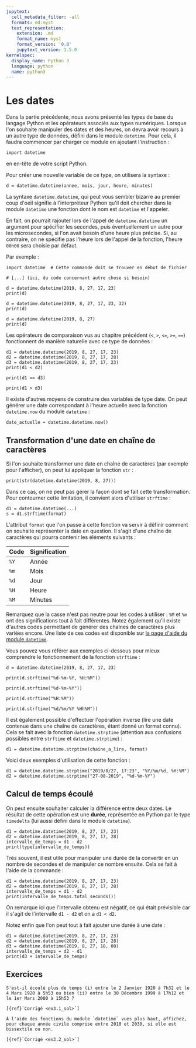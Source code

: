 ```yaml
---
jupytext:
  cell_metadata_filter: -all
  formats: md:myst
  text_representation:
    extension: .md
    format_name: myst
    format_version: '0.8'
    jupytext_version: 1.5.0
kernelspec:
  display_name: Python 3
  language: python
  name: python3
---
```


# Les dates

Dans la partie précédente, nous avons présenté les types de base du langage Python et les opérateurs associés aux types numériques.
Lorsque l'on souhaite manipuler des dates et des heures, on devra avoir recours à un autre type de données, défini dans le module `datetime`.
Pour cela, il faudra commencer par charger ce module en ajoutant l'instruction :

```{code-cell}
import datetime
```

en en-tête de votre script Python.

Pour créer une nouvelle variable de ce type, on utilisera la syntaxe :

```
d = datetime.datetime(annee, mois, jour, heure, minutes)
```

La syntaxe `datetime.datetime`, qui peut vous sembler bizarre au premier coup d'oeil signifie à l'interpréteur Python qu'il doit chercher dans le module `datetime` une fonction dont le nom est `datetime` et l'appeler.

En fait, on pourrait rajouter lors de l'appel de `datetime.datetime` un argument pour spécifier les secondes, puis éventuellement un autre pour les microsecondes, si l'on avait besoin d'une heure plus précise.
Si, au contraire, on ne spécifie pas l'heure lors de l'appel de la fonction, l'heure `00h00` sera choisie par défaut.

Par exemple :

```{code-cell}
import datetime  # Cette commande doit se trouver en début de fichier

# [...] (ici, du code concernant autre chose si besoin)

d = datetime.datetime(2019, 8, 27, 17, 23)
print(d)
```

```{code-cell}
d = datetime.datetime(2019, 8, 27, 17, 23, 32)
print(d)
```

```{code-cell}
d = datetime.datetime(2019, 8, 27)
print(d)
```

Les opérateurs de comparaison vus au chapitre précédent (`<`, `>`, `<=`, `>=`, `==`) fonctionnent de manière naturelle avec ce type de données :

```{code-cell}
d1 = datetime.datetime(2019, 8, 27, 17, 23)
d2 = datetime.datetime(2019, 8, 27, 17, 28)
d3 = datetime.datetime(2019, 8, 27, 17, 23)
print(d1 < d2)
```

```{code-cell}
print(d1 == d3)
```

```{code-cell}
print(d1 > d3)
```

Il existe d'autres moyens de construire des variables de type date.
On peut générer une date correspondant à l'heure actuelle avec la fonction `datetime.now` du module `datetime` :

```{code-cell}
date_actuelle = datetime.datetime.now()
```

## Transformation d'une date en chaîne de caractères

Si l'on souhaite transformer une date en chaîne de caractères (par exemple pour l'afficher), on peut lui appliquer la fonction `str` :

```{code-cell}
print(str(datetime.datetime(2019, 8, 27)))
```

Dans ce cas, on ne peut pas gérer la façon dont se fait cette transformation.
Pour contourner cette limitation, il convient alors d'utiliser `strftime` :

```
d1 = datetime.datetime(...)
s = d1.strftime(format)
```

L'attribut `format` que l'on passe à cette fonction va servir à définir comment on souhaite représenter la date en question.
Il s'agit d'une chaîne de caractères qui pourra contenir les éléments suivants :

| Code | Signification |
|------|---------------|
| `%Y` | Année         |
| `%m` | Mois          |
| `%d` | Jour          |
| `%H` | Heure         |
| `%M` | Minutes       |

Remarquez que la casse n'est pas neutre pour les codes à utiliser : `%M` et `%m` ont des significations tout à fait différentes.
Notez également qu'il existe d'autres codes permettant de générer des chaînes de caractères plus variées encore.
Une liste de ces codes est disponible sur [la page d'aide du module `datetime`](https://docs.python.org/3.5/library/datetime.html#strftime-and-strptime-behavior).

Vous pouvez vous référer aux exemples ci-dessous pour mieux comprendre le fonctionnement de la fonction `strftime` :

```{code-cell}
d = datetime.datetime(2019, 8, 27, 17, 23)

print(d.strftime("%d-%m-%Y, %H:%M"))
```

```{code-cell}
print(d.strftime("%d-%m-%Y"))
```

```{code-cell}
print(d.strftime("%H:%M"))
```

```{code-cell}
print(d.strftime("%d/%m/%Y %Hh%M"))
```

Il est également possible d'effectuer l'opération inverse (lire une date contenue dans une chaîne de caractères, étant donné un format connu).
Cela se fait avec la fonction `datetime.strptime` (attention aux confusions possibles entre `strftime` et `datetime.strptime`) :

```
d1 = datetime.datetime.strptime(chaine_a_lire, format)
```

Voici deux exemples d'utilisation de cette fonction :

```{code-cell}
d1 = datetime.datetime.strptime("2019/8/27, 17:23", "%Y/%m/%d, %H:%M")
d2 = datetime.datetime.strptime("27-08-2019", "%d-%m-%Y")
```

## Calcul de temps écoulé

On peut ensuite souhaiter calculer la différence entre deux dates.
Le résultat de cette opération est une **durée**, représentée en Python par le type `timedelta` (lui aussi défini dans le module `datetime`).

```{code-cell}
d1 = datetime.datetime(2019, 8, 27, 17, 23)
d2 = datetime.datetime(2019, 8, 27, 17, 28)
intervalle_de_temps = d1 - d2
print(type(intervalle_de_temps))
```

Très souvent, il est utile pour manipuler une durée de la convertir en un nombre de secondes et de manipuler ce nombre ensuite.
Cela se fait à l'aide de la commande :

```{code-cell}
d1 = datetime.datetime(2019, 8, 27, 17, 23)
d2 = datetime.datetime(2019, 8, 27, 17, 28)
intervalle_de_temps = d1 - d2
print(intervalle_de_temps.total_seconds())
```

On remarque ici que l'intervalle obtenu est négatif, ce qui était prévisible car il s'agit de l'intervalle `d1 - d2` et on a `d1 < d2`.

Notez enfin que l'on peut tout à fait ajouter une durée à une date :

```{code-cell}
d1 = datetime.datetime(2019, 8, 27, 17, 23)
d2 = datetime.datetime(2019, 8, 27, 17, 28)
d3 = datetime.datetime(2019, 8, 27, 18, 00)
intervalle_de_temps = d2 - d1
print(d3 + intervalle_de_temps)
```

## Exercices

```{admonition} **Exercice 3.1**
S'est-il écoulé plus de temps (i) entre le 2 Janvier 1920 à 7h32 et le 4 Mars 1920 à 5h53 ou bien (ii) entre le 30 Décembre 1999 à 17h12 et le 1er Mars 2000 à 15h53 ?

[{ref}`Corrigé <ex3.1_sol>`]
```

```{admonition} **Exercice 3.2**
À l'aide des fonctions du module `datetime` vues plus haut, affichez, pour chaque année civile comprise entre 2010 et 2030, si elle est bissextile ou non.

[{ref}`Corrigé <ex3.2_sol>`]
```
